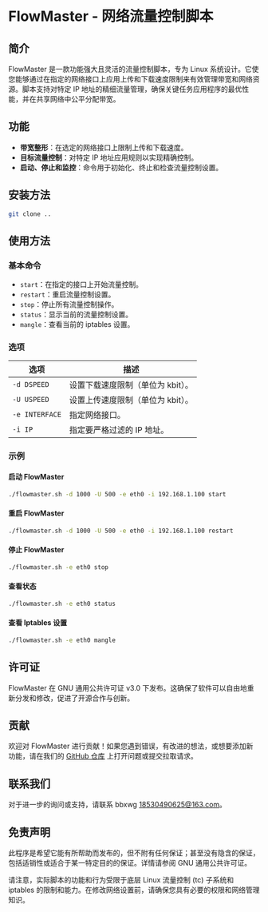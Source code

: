 # FlowMaster - 网络流量控制脚本

## 简介

FlowMaster 是一款功能强大且灵活的流量控制脚本，专为 Linux 系统设计。它使您能够通过在指定的网络接口上应用上传和下载速度限制来有效管理带宽和网络资源。脚本支持对特定 IP 地址的精细流量管理，确保关键任务应用程序的最优性能，并在共享网络中公平分配带宽。

## 功能

- **带宽整形**：在选定的网络接口上限制上传和下载速度。
- **目标流量控制**：对特定 IP 地址应用规则以实现精确控制。
- **启动、停止和监控**：命令用于初始化、终止和检查流量控制设置。

## 安装方法

```bash
git clone ..
```

## 使用方法

### 基本命令

- `start`：在指定的接口上开始流量控制。
- `restart`：重启流量控制设置。
- `stop`：停止所有流量控制操作。
- `status`：显示当前的流量控制设置。
- `mangle`：查看当前的 iptables 设置。

### 选项

| 选项 | 描述 |
| --- | --- |
| `-d DSPEED` | 设置下载速度限制（单位为 kbit）。
| `-U USPEED` | 设置上传速度限制（单位为 kbit）。
| `-e INTERFACE` | 指定网络接口。
| `-i IP` | 指定要严格过滤的 IP 地址。 |

### 示例

#### 启动 FlowMaster

```bash
./flowmaster.sh -d 1000 -U 500 -e eth0 -i 192.168.1.100 start
```

#### 重启 FlowMaster

```bash
./flowmaster.sh -d 1000 -U 500 -e eth0 -i 192.168.1.100 restart
```

#### 停止 FlowMaster

```bash
./flowmaster.sh -e eth0 stop
```

#### 查看状态

```bash
./flowmaster.sh -e eth0 status
```

#### 查看 Iptables 设置

```bash
./flowmaster.sh -e eth0 mangle
```

## 许可证

FlowMaster 在 GNU 通用公共许可证 v3.0 下发布。这确保了软件可以自由地重新分发和修改，促进了开源合作与创新。

## 贡献

欢迎对 FlowMaster 进行贡献！如果您遇到错误，有改进的想法，或想要添加新功能，请在我们的 [GitHub 仓库](https://github.com/yourusername/flowmaster) 上打开问题或提交拉取请求。

## 联系我们

对于进一步的询问或支持，请联系 bbxwg <18530490625@163.com>。

## 免责声明

此程序是希望它能有所帮助而发布的，但不附有任何保证；甚至没有隐含的保证，包括适销性或适合于某一特定目的的保证。详情请参阅 GNU 通用公共许可证。

请注意，实际脚本的功能和行为受限于底层 Linux 流量控制 (tc) 子系统和 iptables 的限制和能力。在修改网络设置前，请确保您具有必要的权限和网络管理知识。
